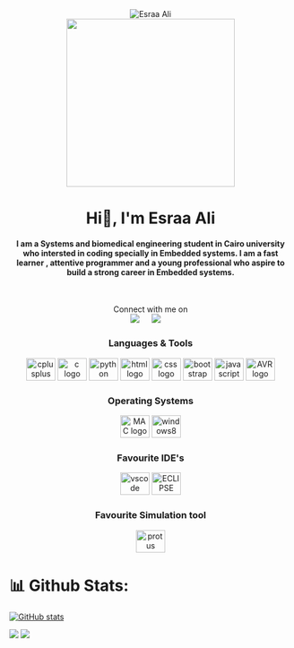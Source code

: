 <!-- ### Hi there 👋 -->

<!--
**Esraa-alii/Esraa-alii** is a ✨ _special_ ✨ repository because its `README.md` (this file) appears on your GitHub profile.

Here are some ideas to get you started:

- 🔭 I’m currently working on ...
- 🌱 I’m currently learning ...
- 👯 I’m looking to collaborate on ...
- 🤔 I’m looking for help with ...
- 💬 Ask me about ...
- 📫 How to reach me: ...
- 😄 Pronouns: ...
- ⚡ Fun fact: ...
-->

<div align="center">
  <img src="https://komarev.com/ghpvc/?username=Esraa-alii&label=Profile%20views&color=0e75b6&style=flat" alt="Esraa Ali" />
</div>




<div align="center">
  <img height="300" src="https://cdn.dribbble.com/users/4055494/screenshots/15215756/media/d2b66c4ca0192aa26d103448b3d1518b.gif"  />
</div>





<h1 align="center">Hi👋, I'm Esraa Ali</h1>



<h4 align="center">I am a Systems and biomedical engineering student in Cairo university who intersted in coding specially in Embedded systems. I am a fast learner , attentive programmer and a young professional who aspire to build a strong career in Embedded systems.</h4>
<br>

<p align="center">Connect with me on
<br>	
<a target="_blank" href="www.linkedin.com/in/esraa-ali-2754a61b0
"><img src="https://img.shields.io/badge/-LinkedIn-0077B5?style=for-the-badge&logo=Linkedin&logoColor=white"></img></a>
&emsp;
<a target="_blank" href="mailto:esraaaliiii4@gmail.com"
><img src="https://img.shields.io/badge/-Gmail-D14836?style=for-the-badge&logo=Gmail&logoColor=white"></img></a>
&emsp;

<br>
</p>




<div align="center">
    <h3>
        Languages & Tools
    </h3>
  <img src="https://cdn.jsdelivr.net/gh/devicons/devicon/icons/cplusplus/cplusplus-original.svg" height="40" width="52" alt="cplusplus logo"  />
  <img src="https://cdn.jsdelivr.net/gh/devicons/devicon/icons/c/c-original.svg" height="40" width="52" alt="c logo"  />
  <img src="https://cdn.jsdelivr.net/gh/devicons/devicon/icons/python/python-original.svg" height="40" width="52" alt="python logo"  />
   

  <img src="https://cdn-icons-png.flaticon.com/512/174/174854.png" height="40" width="52" alt="html logo"  />
  <img src="https://cdn-icons-png.flaticon.com/512/732/732190.png" height="40" width="52" alt="css logo"  />
  <img src="https://upload.wikimedia.org/wikipedia/commons/thumb/b/b2/Bootstrap_logo.svg/2560px-Bootstrap_logo.svg.png" height="40" width="52" alt="bootstrap logo"  />
  <img src="https://cdn.jsdelivr.net/gh/devicons/devicon/icons/javascript/javascript-original.svg" height="40" width="52" alt="javascript logo"  />

<img src="https://upload.wikimedia.org/wikipedia/commons/thumb/9/96/Avr_logo.svg/1200px-Avr_logo.svg.png" height="40" width="52" alt="AVR logo"  />


  
</div>



<div align="center">
  <h3>
   	Operating Systems   
  </h3>
  <img src="https://freepngimg.com/thumb/macbook/70230-macos-apple-lion-system-mac-operating-logo-thumb.png" height="40" width="52" alt="MAC logo"  />
  <img src="https://cdn.jsdelivr.net/gh/devicons/devicon/icons/windows8/windows8-original.svg" height="40" width="52" alt="windows8 logo"  />
</div>



<div align="center">
    <h3>
        Favourite IDE's
    </h3>
  <img src="https://cdn.jsdelivr.net/gh/devicons/devicon/icons/vscode/vscode-original.svg" height="40" width="52" alt="vscode logo"  />
  <img src="https://cdn.freebiesupply.com/logos/large/2x/eclipse-11-logo-png-transparent.png" height="40" width="52" alt="ECLIPSE logo"  />
  
</div>

<div align="center">
    <h3>
        Favourite Simulation tool
    </h3>
  <img src="https://upload.wikimedia.org/wikipedia/en/5/5a/Proteus_Design_Suite_Atom_Logo.png" height="40" width="52" alt="protus logo"  />
  
  
</div>


# 📊 Github Stats:

<!-- ![](http://github-profile-summary-cards.vercel.app/api/cards/profile-details?username=Esraa-alii&theme=radical)
![](http://github-profile-summary-cards.vercel.app/api/cards/repos-per-language?username=Esraa-alii&theme=radical)
![](http://github-profile-summary-cards.vercel.app/api/cards/productive-time?username=Esraa-alii&theme=radical&utcOffset=8) -->

<!-- [![GitHub stats](https://github-readme-stats.vercel.app/api?username=Esraa-alii&show_icons=true&theme=radical)](https://github.com/Esraa-alii/github-readme-stats) -->
[![GitHub stats](https://github-readme-streak-stats.herokuapp.com/?user=Esraa-alii&theme=radical)](https://github.com/Esraa-alii/github-readme-stats)

<!-- [![Top Langs](https://github-readme-stats.vercel.app/api/top-langs/?username=Esraa-alii&exclude_repo=statistics-cc-hypothesis-testing,stm32f401-429xx-projects,STM32F401CC,STM32F4xx-DMA,sound-equalizer&hide=html,jupyter%20notebook&layout=compact&theme=radical&langs_count=10)](https://github.com/Esraa-alii/github-readme-stats) -->

<!-- <p align="center">
 <img src="http://github-profile-summary-cards.vercel.app/api/cards/profile-details?username=Esraa-alii&theme=tokyonight"> -->
 <!-- <img src="http://github-profile-summary-cards.vercel.app/api/cards/repos-per-language?username=Esraa-alii&theme=tokyonight"> -->
 <!-- <img src="http://github-profile-summary-cards.vercel.app/api/cards/productive-time?username=Esraa-alii&theme=tokyonight&utcOffset=8"> -->
 <!-- <img src="http://github-readme-streak-stats.herokuapp.com?user=Esraa-alii&theme=tokyonight"> -->
 <img src="https://github-readme-stats.vercel.app/api?username=Esraa-alii&show_icons=true&theme=tokyonight">
 <img src="https://github-readme-stats.vercel.app/api/top-langs/?username=Esraa-alii&theme=tokyonight">
</p>

